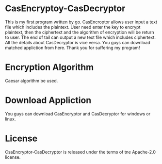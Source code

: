 # CasEncryptoy-CasDecryptor
This is my first program written by go. CasEncroptor allows user input a text file which includes the plaintext. User need enter the key to encrypt plaintext, then the ciphertext and the algorithm of encryption will be return to user. The end of tail can output a new text file which includes ciphertext. 
All the details about CasDecryptor is vice versa.
You guys can download matched appliction from here.
Thank you for suffering my program!
# Encryption Algorithm
Caesar algorithm be used.
# Download Appliction
You guys can download CasEncryptor and CasDecryptor for windows or linux.
# License
CsaEncryptor-CasDecryptor is released under the terms of tne Apache-2.0 license.
